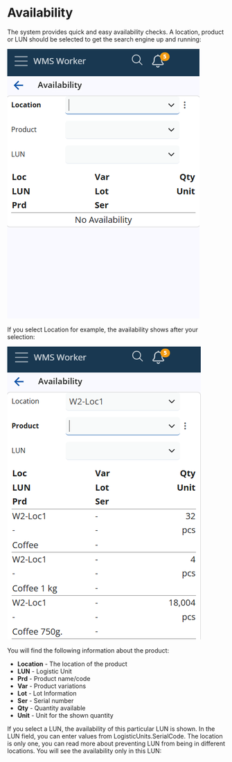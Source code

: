 # Availability

The system provides quick and easy availability checks. A location, product or LUN should be selected to get the search engine up and running:

![Availability](pictures/availability-new.png)

If you select Location for example, the availability shows after your selection:
 
![Availability details](pictures/availability-location-new.png)

You will find the following information about the product:
-	<b>Location</b> - The location of the product
-	<b>LUN</b> - Logistic Unit
-	<b>Prd</b> - Product name/code
-	<b>Var</b> - Product variations
-	<b>Lot</b> - Lot Information
-	<b>Ser</b> - Serial number
-	<b>Qty</b> - Quantity available
-	<b>Unit</b> - Unit for the shown quantity

If you select a LUN, the availability of this particular LUN is shown. In the LUN field, you can enter values from LogisticUnits.SerialCode. The location is only one, you can read more about preventing LUN from being in different locations. You will see the availability only in this LUN:
